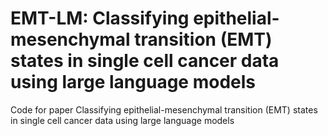 # EMT-LM: Classifying epithelial-mesenchymal transition (EMT) states in single cell cancer data using large language models


Code for paper Classifying epithelial-mesenchymal transition (EMT) states in single cell cancer data using large language models
